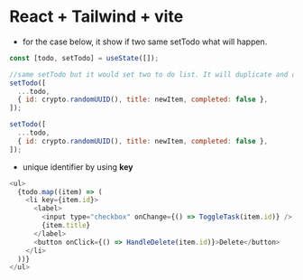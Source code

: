 # React + Tailwind + vite

- for the case below, it show if two same setTodo what will happen.

```js
const [todo, setTodo] = useState([]);

//same setTodo but it would set two to do list. It will duplicate and overwrite the first one since todo is a empty list and it will take it every time.
setTodo([
  ...todo,
  { id: crypto.randomUUID(), title: newItem, completed: false },
]);

setTodo([
  ...todo,
  { id: crypto.randomUUID(), title: newItem, completed: false },
]);
```

- unique identifier by using <b>key</b>

```js
<ul>
  {todo.map((item) => (
    <li key={item.id}>
      <label>
        <input type="checkbox" onChange={() => ToggleTask(item.id)} />
        {item.title}
      </label>
      <button onClick={() => HandleDelete(item.id)}>Delete</button>
    </li>
  ))}
</ul>
```
